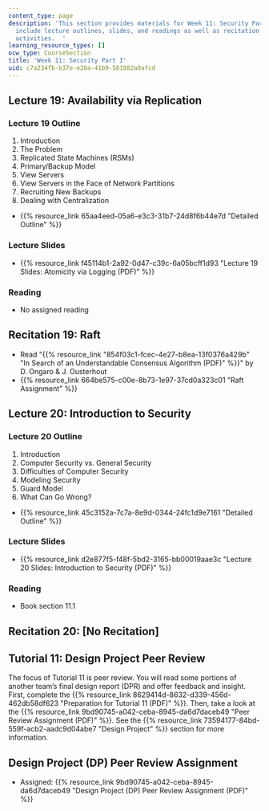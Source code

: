 ```yaml
---
content_type: page
description: 'This section provides materials for Week 11: Security Part I. Materials
  include lecture outlines, slides, and readings as well as recitation and assignment
  activities.  '
learning_resource_types: []
ocw_type: CourseSection
title: 'Week 11: Security Part I'
uid: c7a234fb-b37e-e20a-41b9-581882a0afcd
---
```


Lecture 19: Availability via Replication
----------------------------------------

### Lecture 19 Outline

1.  Introduction
2.  The Problem
3.  Replicated State Machines (RSMs)
4.  Primary/Backup Model
5.  View Servers
6.  View Servers in the Face of Network Partitions
7.  Recruiting New Backups
8.  Dealing with Centralization

*   {{% resource_link 65aa4eed-05a6-e3c3-31b7-24d8f6b44e7d "Detailed Outline" %}}

### Lecture Slides

*   {{% resource_link f45114b1-2a92-0d47-c39c-6a05bcff1d93 "Lecture 19 Slides: Atomicity via Logging (PDF)" %}}

### Reading

*   No assigned reading

Recitation 19: Raft
-------------------

*   Read "{{% resource_link "854f03c1-fcec-4e27-b8ea-13f0376a429b" "In Search of an Understandable Consensus Algorithm (PDF)" %}}" by D. Ongaro & J. Ousterhout
*   {{% resource_link 664be575-c00e-8b73-1e97-37cd0a323c01 "Raft Assignment" %}}

Lecture 20: Introduction to Security
------------------------------------

### Lecture 20 Outline

1.  Introduction
2.  Computer Security vs. General Security
3.  Difficulties of Computer Security
4.  Modeling Security
5.  Guard Model
6.  What Can Go Wrong?

*   {{% resource_link 45c3152a-7c7a-8e9d-0344-24fc1d9e7161 "Detailed Outline" %}}

### Lecture Slides

*   {{% resource_link d2e877f5-f48f-5bd2-3165-bb00019aae3c "Lecture 20 Slides: Introduction to Security (PDF)" %}}

### Reading

*   Book section 11.1

Recitation 20: \[No Recitation\]
--------------------------------

Tutorial 11: Design Project Peer Review
---------------------------------------

The focus of Tutorial 11 is peer review. You will read some portions of another team’s final design report (DPR) and offer feedback and insight. First, complete the {{% resource_link 8629414d-8632-d339-456d-462db58df623 "Preparation for Tutorial 11 (PDF)" %}}. Then, take a look at the {{% resource_link 9bd90745-a042-ceba-8945-da6d7daceb49 "Peer Review Assignment (PDF)" %}}. See the {{% resource_link 73594177-84bd-559f-acb2-aadc9d04abe7 "Design Project" %}} section for more information.

Design Project (DP) Peer Review Assignment
------------------------------------------

*   Assigned: {{% resource_link 9bd90745-a042-ceba-8945-da6d7daceb49 "Design Project (DP) Peer Review Assignment (PDF)" %}}